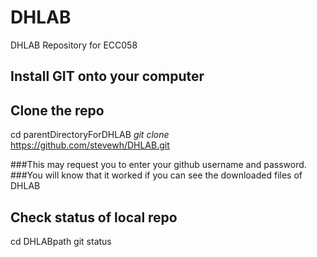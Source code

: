 # DHLAB
DHLAB Repository for ECC058

## Install GIT onto your computer



## Clone the repo
cd parentDirectoryForDHLAB
*git clone* https://github.com/stevewh/DHLAB.git

###This may request you to enter your github username and password.
###You will know that it worked if you can see the downloaded files of DHLAB

## Check status of local repo
cd DHLABpath
git status
